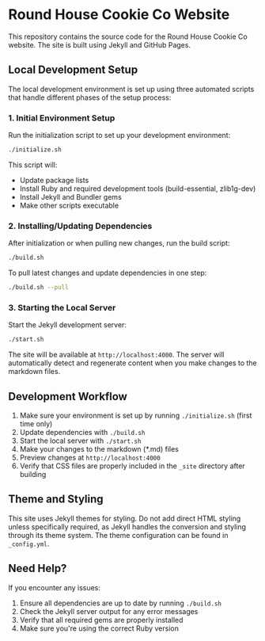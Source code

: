 # Round House Cookie Co Website

This repository contains the source code for the Round House Cookie Co website. The site is built using Jekyll and GitHub Pages.

## Local Development Setup

The local development environment is set up using three automated scripts that handle different phases of the setup process:

### 1. Initial Environment Setup

Run the initialization script to set up your development environment:

```bash
./initialize.sh
```

This script will:
- Update package lists
- Install Ruby and required development tools (build-essential, zlib1g-dev)
- Install Jekyll and Bundler gems
- Make other scripts executable

### 2. Installing/Updating Dependencies

After initialization or when pulling new changes, run the build script:

```bash
./build.sh
```

To pull latest changes and update dependencies in one step:

```bash
./build.sh --pull
```

### 3. Starting the Local Server

Start the Jekyll development server:

```bash
./start.sh
```

The site will be available at `http://localhost:4000`. The server will automatically detect and regenerate content when you make changes to the markdown files.

## Development Workflow

1. Make sure your environment is set up by running `./initialize.sh` (first time only)
2. Update dependencies with `./build.sh`
3. Start the local server with `./start.sh`
4. Make your changes to the markdown (*.md) files
5. Preview changes at `http://localhost:4000`
6. Verify that CSS files are properly included in the `_site` directory after building

## Theme and Styling

This site uses Jekyll themes for styling. Do not add direct HTML styling unless specifically required, as Jekyll handles the conversion and styling through its theme system. The theme configuration can be found in `_config.yml`.

## Need Help?

If you encounter any issues:
1. Ensure all dependencies are up to date by running `./build.sh`
2. Check the Jekyll server output for any error messages
3. Verify that all required gems are properly installed
4. Make sure you're using the correct Ruby version
